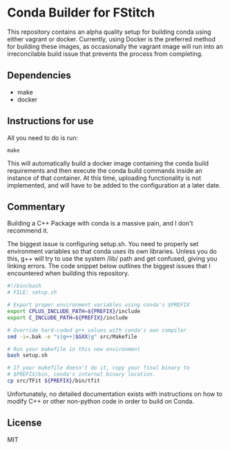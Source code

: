 # Conda Builder for FStitch

This repository contains an alpha quality setup for building conda
using either vagrant or docker. Currently, using Docker is the
preferred method for building these images, as occasionally the
vagrant image will run into an irreconcilable build issue that
prevents the process from completing.

## Dependencies

- make
- docker

## Instructions for use

All you need to do is run:

```
make
```

This will automatically build a docker image containing the conda
build requirements and then execute the conda build commands inside an
instance of that container. At this time, uploading functionality is
not implemented, and will have to be added to the configuration at a
later date.

## Commentary

Building a C++ Package with conda is a massive pain, and I don't
recommend it.

The biggest issue is configuring setup.sh. You need to properly set
environment variables so that conda uses its own libraries. Unless you
do this, g++ will try to use the system /lib/ path and get confused,
giving you linking errors. The code snippet below outlines the biggest
issues that I encountered when building this repository.

```bash
#!/bin/bash
# FILE: setup.sh

# Export proper environment variables using conda's $PREFIX
export CPLUS_INCLUDE_PATH=${PREFIX}/include
export C_INCLUDE_PATH=${PREFIX}/include

# Override hard-coded g++ values with conda's own compiler
sed -i=.bak -e "s|g++|$GXX|g" src/Makefile

# Run your makefile in this new environment
bash setup.sh

# If your makefile doesn't do it, copy your final binary to
# $PREFIX/bin, conda's internal binary location.
cp src/TFit ${PREFIX}/bin/tfit
```

Unfortunately, no detailed documentation exists with instructions on
how to modify C++ or other non-python code in order to build on Conda.

## License

MIT
